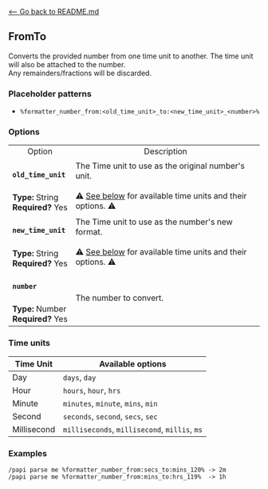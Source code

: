 [\<-- Go back to README.md](../../README.md)

## FromTo

Converts the provided number from one time unit to another. The time unit will also be attached to the number.  
Any remainders/fractions will be discarded.

### Placeholder patterns

- `%formatter_number_from:<old_time_unit>_to:<new_time_unit>_<number>%`

### Options

<table>
  <tr>
    <td align="center" nowrap="nowrap">
      Option
    </td>
    <td align="center" nowrap="nowrap">
      Description
    </td>
  </tr>
  <tr>
    <td nowrap="nowrap">
      <h4><code>old_time_unit</code></h4>
    </td>
    <td rowspan="2">
      The Time unit to use as the original number's unit.<br>
      <br>
      ⚠️ <a href="#time-units">See below</a> for available time units and their options. ⚠️
    </td>
  </tr>
  <tr>
      <td nowrap="nowrap">
      <b>Type:</b> String<br>
      <b>Required?</b> Yes
    </td>
  </tr>
  <tr>
    <td nowrap="nowrap">
      <h4><code>new_time_unit</code></h4>
    </td>
    <td rowspan="2">
      The Time unit to use as the number's new format.<br>
      <br>
      ⚠️ <a href="#time-units">See below</a> for available time units and their options. ⚠️
    </td>
  </tr>
  <tr>
    <td nowrap="nowrap">
      <b>Type:</b> String<br>
      <b>Required?</b> Yes
    </td>
  </tr>
  <tr>
    <td nowrap="nowrap">
      <h4><code>number</code></h4>
    </td>
    <td rowspan="2">
      The number to convert.
    </td>
  </tr>
  <tr>
    <td nowrap="nowrap">
      <b>Type:</b> Number<br>
      <b>Required?</b> Yes
    </td>
  </tr>
</table>

### Time units

| Time Unit   | Available options                             |
|-------------|-----------------------------------------------|
| Day         | `days`, `day`                                 |
| Hour        | `hours`, `hour`, `hrs`                        |
| Minute      | `minutes`, `minute`, `mins`, `min`            |
| Second      | `seconds`, `second`, `secs`, `sec`            |
| Millisecond | `milliseconds`, `millisecond`, `millis`, `ms` |

### Examples
```
/papi parse me %formatter_number_from:secs_to:mins_120% -> 2m
/papi parse me %formatter_number_from:mins_to:hrs_119%  -> 1h
```
